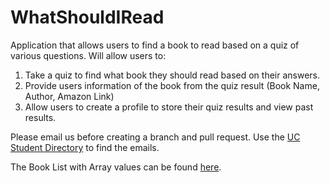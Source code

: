# WhatShouldIRead
Application that allows users to find a book to read based on a quiz of various questions. Will allow users to:

1. Take a quiz to find what book they should read based on their answers.
1. Provide users information of the book from the quiz result (Book Name, Author, Amazon Link)
1. Allow users to create a profile to store their quiz results and view past results.

Please email us before creating a branch and pull request. Use the [UC Student Directory](https://ucdirectory.uc.edu/StudentDirectory.asp) to find the emails.

The Book List with Array values can be found [here](https://docs.google.com/spreadsheets/d/1AOWn5OUgOy6lqQFb_0Ihhr5K_R-xWdcctc0o8aNznms/edit?usp=sharing).